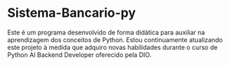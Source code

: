 # Sistema-Bancario-py
Este é um programa desenvolvido de forma didática para auxiliar na aprendizagem dos conceitos de Python. Estou continuamente atualizando este projeto à medida que adquiro novas habilidades durante o curso de Python AI Backend Developer oferecido pela DIO.